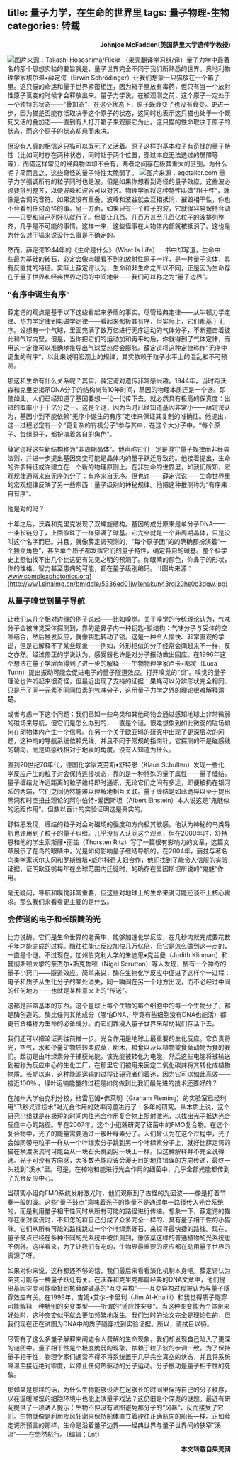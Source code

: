 title: 量子力学，在生命的世界里 
tags: 量子物理-生物
categories: 转载
---
**<p style="text-align:right">Johnjoe McFadden(英国萨里大学遗传学教授)</p>**
![图片来源：Takashi Hososhima/Flickr](http://ww2.sinaimg.cn/bmiddle/5336ed01jw1enakuma1efj20hs0b4my9.jpg)
（果壳翻译学习组/译）量子力学中最著名的那个思想实验的要旨就是，量子世界完全不同于我们所熟悉的世界。奥地利物理学家埃尔温•薛定谔（Erwin Schrödinger）让我们想象一只猫放在一个箱子里。这只猫的命运和量子世界紧密相连，因为箱子里放有毒药，但只有当一个放射性原子衰变的时候才会释放出来。量子力学说，在被观测之前，这个原子一定处于一个独特的状态——“叠加态”，在这个状态下，原子既衰变了也没有衰变。更进一步，因为猫是否能存活取决于这个原子的状态，这同时也表示这只猫也处于一个既死又活的叠加态——直到有人打开箱子来观察它为止。这只猫的性命取决于原子的状态，而这个原子的状态却悬而未决。

但没有人真的相信这只猫可以既死了又活着。原子这样的基本粒子有奇怪的量子特性（比如同时存在两种状态，同时处于两个位置，穿过本应无法透过的屏障等等），而猫这样常见的经典物体却不会有，两者之间存在极其重大的区别。为什么呢？简而言之，这些奇怪的量子特性太脆弱了。
![图片来源：egotailor.com](http://ww3.sinaimg.cn/bmiddle/5336ed01jw1enakulsyk2j20dw0dwdgl.jpg)
量子力学强调所有的粒子同时也是波。但是如果你想看到奇怪的量子效应，这些波必须要排列整齐，以便波峰和波谷可以对齐。物理学家将这种特性叫做“相干性”，就像是合调的音符。如果波没有重叠，波峰和波谷就会互相抵消，摧毁相干性，你也不会看到任何奇怪的事。另一方面，如果只有一个粒子的波，它就很容易保持合调——只要和自己列好队就行了。但要让几百、几百万甚至几百亿粒子的波排列整齐，几乎是不可能的事情。这样一来，这些怪事在大物体内部就被抵消了。这也是为什么对于猫来说没什么事是不确定的。

然而，薛定谔1944年的《生命是什么》（What Is Life）一书中却写道，生命中一些最为基础的砖石，必定会像肉眼看不到的放射性原子一样，是一种量子实体，具有反直觉的特征。实际上薛定谔认为，生命和非生命之所以不同，正是因为生命存在于量子世界和经典世界之间的中间地带——我们可以称之为“量子边界”。
**<p style="font-size:125%">“有序中诞生有序”</p>**
薛定谔的观点是基于以下这些看起来矛盾的事实。尽管经典定律——从牛顿力学定律、热力学定律到电磁学定律——看起来都极其有序，但实际上，它们都基于无序。设想有一个气球，里面充满了数万亿进行无序运动的气体分子，不断撞击着彼此和气球内壁。但是，当你把它们的运动加和再平均后，你就得到了气体定律，而用这一定律可以准确地推导出气球受热后会膨胀。薛定谔将这种定律称作“无序中诞生的有序”，以此来说明宏观上的规律，其实依赖于粒子水平上的混乱和不可预测。

那这和生命有什么关系呢？其实，薛定谔对遗传非常感兴趣。1944年，当时距沃森和克里克揭示DNA分子的结构尚有10年时间，基因的物理本质还是一个谜。即使如此，人们已经知道了基因要想一代一代传下去，就必然具有极高的保真度：出错的概率小于十亿分之一。这是个谜，因为当时已经知道基因非常小——薛定谔认为，基因小到不能依赖“无序中诞生的有序”定律来保证其复制的准确性。他提出，这一过程必定有一个“更复杂的有机分子”参与其中，在这个大分子中，“每个原子、每组原子，都扮演着各自的角色”。

薛定谔将这些新结构称为“非周期晶体”。他声称它们一定是遵守量子规律而非经典法则，并进一步提出基因突变可能是晶体内的量子跃迁导致的。他接着提出，生命的许多特征或许建立在一个新的物理原则上。在非生命的世界里，如我们所知，宏观规律通常来自无序的分子：有序来自无序。但也许——薛定谔说——生命世界里的宏观规律反映了另一些东西：量子级别的神秘规律。他把这种推测称为“有序来自有序”。

他是对的吗？

十年之后，沃森和克里克发现了双螺旋结构。基因的成分原来是单分子DNA——一条长链分子，上面像珠子一样穿满了碱基。它完全就是一个非周期晶体，只是没叫这个名字而已。并且，就像薛定谔预测的，“每个原子团”的的确确都扮演着“一个独立角色”，甚至单个质子都发挥它们的量子特性，确定各自的碱基。整个科学史上恐怕找不出几个比这更有先见之明的预测了。你眼睛的颜色，你鼻子的形状，你的性格、智力甚至患病的可能，都在量子级别编码。
![图片来源：www.complexphotonics.org](http://ww1.sinaimg.cn/bmiddle/5336ed01jw1enakun43rgj20hs0c3dgw.jpg)
**<p style="font-size:125%">从量子嗅觉到量子导航</p>**
让我们从几个相对边缘的例子说起——比如嗅觉。关于嗅觉的传统理论认为，气味分子会被味觉受体探测到，靠的是鼻子内一种钥匙-锁结构：气味分子与受体的空隙结合，然后触发反应，就像钥匙转动了锁。这是一种令人愉快、非常直观的学说，但是它解释不了某些现象——例如，外形相似的分子经常会闻起来不一样，反之亦然。经过修正的学说认为，感受器也许是对分子振动做出回应。在1996年这个想法在量子学层面得到了进一步的解释——生物物理学家卢卡•都灵（Luca Turin）提出振动可能会促进电子的量子隧道效应。打开嗅觉的“锁”。嗅觉的量子理论也许听起来很奇怪，但最近出现了支持的证据：果蝇可以分辨形状完全相同、只是用了同一元素不同同位素的气味分子，这用量子力学之外的理论很难解释清楚。

或者考虑一下这个问题：我们已知一些鸟类和其他动物会通过感知地球上非常微弱的磁场来导航，但它们是怎么办到的，一直是个谜。很难想象到如此微弱的磁场如何在动物体内产生一个信号。在另一个关于欧亚鸲的研究中出现了更深层次的问题，这种鸟的导航系统依赖光线，并且不同于常规的指南针，它探测的不是磁感线的朝向，而是磁感线相对于地表的角度。没有人知道为什么。

直到20世纪70年代，德国化学家克劳斯•舒特恩（Klaus Schulten）发现一些化学反应产生的粒子对会保持连接状态，靠的是一种特殊的量子属性——量子缠结。量子缠结允许远距离的粒子维持即时通讯，无论它们之间有多远，即便被扔在银河系的两端，它们之间仍然能难以理解地相互关联。量子缠结是如此诡异以至于提出黑洞和时空扭曲理论的阿尔伯特•爱因斯坦（Albert Einstein）本人说这是“鬼魅似的远距作用”。但数以百计的实验证明这是真实的。

舒特恩发现，缠结的粒子对会对磁场的强度和方向极其敏感。他认为神秘的鸟类导航也许用到了粒子的量子纠缠。几乎没有人认同这个观点，但在2000年时，舒特恩和他的学生索斯藤•丽兹（Thorsten Ritz）写了一篇很有影响力的文章，这篇文章展示了在鸟的眼睛中，光是如何影响量子缠结导航的。在2004年，丽兹与著名鸟类学家沃尔夫冈和罗斯维塔•威尔科奇夫妇合作，他们找到了能令人信服的实验证据，证明欧亚鸲每年在全球范围内迁徙时，的确存在爱因斯坦所说的“鬼魅”作用。

毫无疑问，导航和嗅觉非常重要，但这些对地球上的生命来说可能还谈不上核心需求。那么我们来看看更主要的是什么。
**<p style="font-size:125%">会传送的电子和长眼睛的光</p>**
比方说酶。它们是生命世界的老黄牛，能够加速化学反应，在几秒内就完成要花数千年才能完成的过程。酶往往能让反应加快几万亿倍，但它是怎么做到这一点的，一直是个谜。不过现在，加州伯克利大学的朱迪思•克兰曼（Judith Klinman）和曼彻斯顿大学的奈杰尔•斯克鲁顿（Nigel Scrutton）等人发现，酶有一个神奇的量子小窍门——隧道效应。简单来说，酶在生物化学反应中促进了这样个一过程：电子和质子从生化分子的某处消失，同一瞬间在另一个地方出现，而不必经过中间的任何地方——也就是某种意义上的“传送”。

这都是非常基本的东西。这个星球上每个生物的每个细胞中的每一个生物分子，都是酶创造的。酶比任何其他成分（哪怕DNA，毕竟有些细胞没有DNA也能活）都更有资格称为生命的必备成分。而它们靠浸入量子世界来帮助我们存活下去。

我们还可以把论证再往前推一步。光合作用是地球上最重要的生化反应。它负责将光，空气，水和少量矿物质转变成草，树木，粮食以及以植物或食草动物为食的我们。起初是由叶绿素分子捕获光能。该光能被转化为电能，然后这些电能将被输送到被称为反应中心的生化工厂，在那里它们被用来固定二氧化碳并将其转化成植物物质。长期以来，这种能源运输的过程让研究者们着迷，因为它可以如此高效——接近100％ 。绿叶运输能量的过程是如何做到比我们最先进的技术还要好的？

在加州大学伯克利分校，格雷厄姆•佛莱明（Graham Fleming）的实验室已经利用“飞秒光谱技术”对光合作用的效率问题进行了十多年的研究。从本质上说，这个研究小组就是在极短的时间内往光合作用复合物上照射激光，以找出光子抵达光合反应中心的路径。早在2007年，这个小组就研究了细菌中的FMO复合物。在这个复合物中，光子的能量需要通过一簇叶绿素分子。人们曾认为在这个过程中，光子会如同带电粒子一样从一个叶绿素分子跳到另一个叶绿素分子上，就好比薛定谔的猫在横渡溪流时可能会从一块石头跳到另一块上一样。但这种解释并不完全说得通。光子可没有方向感，大多数光能应该会漫无目的地往错误的方向传递，最终一头栽到“溪水”里。可是，在植物和能进行光合作用的细菌中，几乎全部光能都传到了光合反应中心。

当研究小组向FMO系统发射激光时，他们观察到了古怪的光回波——像是打着节奏一般的波。这些“量子鼓点”意味着光子的能量不是通过单一路径传入光合系统的，而是利用量子相干性同时从所有可能的路径进行传递。想象一下，薛定谔的猫咪在面对溪流时，不知怎的将自己分成了众多完全一样的、具有量子相干性的小猫咪。它们从所有可能的路线跳过一个个叶绿素砾石，来探寻最快捷的路线。现在，量子鼓点已经在多种不同的光系统中被侦测到，像菠菜这样的普通植物的光系统也不例外。这样看来，为了让我们有吃的，生物界最重要的反应都在动用量子世界的资源了呀。

如果对你来说，这样都还不够的话，我们最后来看看演化机制本身吧。薛定谔认为突变可能与一种量子跃迁有关。在沃森和克里克那篇经典的DNA文章中，他们提出基因突变可能牵扯到核苷酸碱基的“互变异构”——互变异构过程被认为与量子隧穿效应有关。在1999年，吉姆•艾尔-卡里利（Jim Al-Khalili）和我觉得质子隧穿可能解释一种特别的突变类型——所谓的“适应性突变”。当这种突变能为个体带来好处时，这种突变似乎就会更加频繁地发生。我们当时的论文完全是理论性的，但我们现在正在试图为DNA中的质子隧穿找到实验证据。所以，请拭目以待。

尽管有了这么多量子解释来阐述令人费解的生命现象，我们却发现自己陷入了更深的谜团中。量子相干性是个极度脆弱的现象，依赖于粒子波的步调一致。为了保持量子相干性，物理学家们通常不得不将系统置于几乎完全真空的状态，并且将系统降温至接近绝对零度，以停止任何热驱动的分子运动。分子振动是量子相干性的死敌。

那如果是那样的话，为什么生物能够设法在足够长的时间里保持自己的分子秩序，以在温暖潮湿的细胞环境中也能上演量子戏法？这仍旧是个深奥的谜题。最近有研究提供了一项诱人提示：生物不但没有试图避免那分子的“风暴”，反而接受了它们。生物就像是利用疾风狂潮来保持船体直立着驶往正确航向的船长一样。正如薛定谔所预言的那样，生命是沿着量子边界——经典世界与量子世界间的狭窄“溪流”——在悠然航行。（编辑：Ent）
**<p style="text-align:right">本文转载自果壳网**


